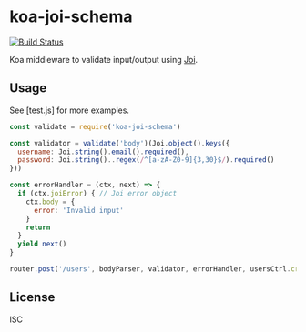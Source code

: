# koa-joi-schema

[![Build Status](https://travis-ci.org/simplyianm/koa-joi-schema.svg)](https://travis-ci.org/simplyianm/koa-joi-schema)

Koa middleware to validate input/output using [Joi][joi].

## Usage

See [test.js] for more examples.

```javascript
const validate = require('koa-joi-schema')

const validator = validate('body')(Joi.object().keys({
  username: Joi.string().email().required(),
  password: Joi.string()..regex(/^[a-zA-Z0-9]{3,30}$/).required()
}))

const errorHandler = (ctx, next) => {
  if (ctx.joiError) { // Joi error object
    ctx.body = {
      error: 'Invalid input'
    }
    return
  }
  yield next()
}

router.post('/users', bodyParser, validator, errorHandler, usersCtrl.create)
```

## License

ISC

[joi]: https://github.com/hapijs/joi
